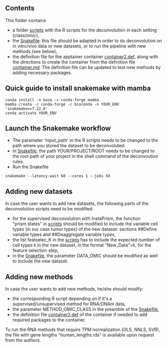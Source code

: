 ## Contents
This folder contains 
- a folder [scripts](scripts) with the R scripts for the deconvolution in each setting (class/omic),
- the [Snakefile](Snakefile): this file should be adapted in order to do deconvolution on in vitro/vivo data or new datasets, or to run the pipeline with new methods (see below),
- the definition file for the apptainer container [container2.def](container2.def), along with the directions to create the container from the definition file [container.md](container.md). The definition file can be updated to test new methods by adding necessary packages.

## Quick guide to install snakemake with mamba
```
conda install -n base -c conda-forge mamba
mamba create -c conda-forge -c bioconda -n YOUR_ENV 'snakemake==7.22.0'
conda activate YOUR_ENV
```

## Launch the Snakemake workflow
- The parameter 'input_path' in the R scripts needs to be changed to the path where you stored the dataset to be deconvoluted.
- In [Snakefile](Snakefile), the path YOUR/PROJECT/ROOT needs to be changed to the root path of your project in the shell command of the deconvoution rules.
- Run the Snakefile
```
snakemake --latency-wait 60 --cores 1 --jobs 50
```

## Adding new datasets
In case the user wants to add new datasets, the following parts of the deconvolution scripts need to be modified:
- for the supervised deconvolution with InstaPrism, the function "prism.states" in [scripts](scripts/) should be modified to include the variable cell types (in our case tumor types) of the new dataset: sections ##Define variable types and ##Deaggregate variable types,
- the list featselec_K in the [scripts](scripts/) has to include the expected number of cell types k in the new dataset, in the format "New_Data"=k, for the feature selection step,
- in the [Snakefile](Snakefile), the parameter DATA_OMIC should be modified as well to include the new dataset.

## Adding new methods
In case the user wants to add new methods, he/she should modify:
- the corresponding R script depending on if it's a supervised/unsupervised method for RNA/DNAm data,
- the parameter METHOD_OMIC_CLASS in the preamble of the [Snakefile](Snakefile),
- the definition file [container2.def](container2.def) of the container if needed to add required packages to the container.

Tu run the RNA methods that require TPM normalization (OLS, NNLS, SVR), the file with gene lengths "human_lengths.rds" is available upon request from the authors.
